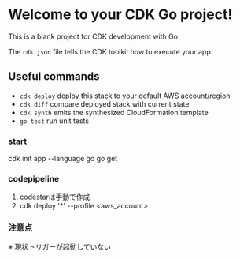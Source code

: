 # Welcome to your CDK Go project!

This is a blank project for CDK development with Go.

The `cdk.json` file tells the CDK toolkit how to execute your app.

## Useful commands

 * `cdk deploy`      deploy this stack to your default AWS account/region
 * `cdk diff`        compare deployed stack with current state
 * `cdk synth`       emits the synthesized CloudFormation template
 * `go test`         run unit tests

### start

cdk init app --language go
go get

### codepipeline

1. codestarは手動で作成
2. cdk deploy '*' --profile <aws_account>

### 注意点

※ 現状トリガーが起動していない
